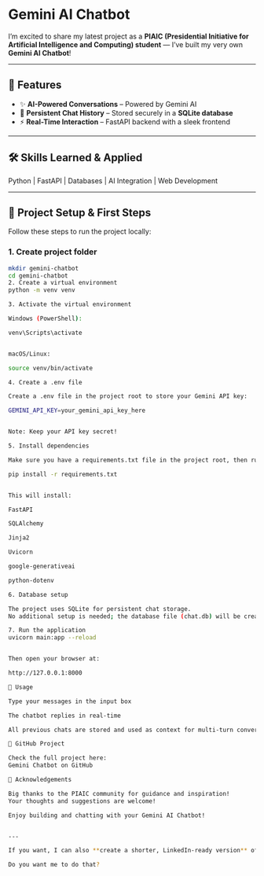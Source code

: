 # Gemini AI Chatbot

I’m excited to share my latest project as a **PIAIC (Presidential Initiative for Artificial Intelligence and Computing) student** — I’ve built my very own **Gemini AI Chatbot**!  

---

## 🌟 Features

- ✨ **AI-Powered Conversations** – Powered by Gemini AI  
- 💾 **Persistent Chat History** – Stored securely in a **SQLite database**  
- ⚡ **Real-Time Interaction** – FastAPI backend with a sleek frontend  

---

## 🛠 Skills Learned & Applied

Python | FastAPI | Databases | AI Integration | Web Development  

---

## 📂 Project Setup & First Steps

Follow these steps to run the project locally:

### 1. Create project folder
```bash
mkdir gemini-chatbot
cd gemini-chatbot
2. Create a virtual environment
python -m venv venv

3. Activate the virtual environment

Windows (PowerShell):

venv\Scripts\activate


macOS/Linux:

source venv/bin/activate

4. Create a .env file

Create a .env file in the project root to store your Gemini API key:

GEMINI_API_KEY=your_gemini_api_key_here


Note: Keep your API key secret!

5. Install dependencies

Make sure you have a requirements.txt file in the project root, then run:

pip install -r requirements.txt


This will install:

FastAPI

SQLAlchemy

Jinja2

Uvicorn

google-generativeai

python-dotenv

6. Database setup

The project uses SQLite for persistent chat storage.
No additional setup is needed; the database file (chat.db) will be created automatically in the project folder.

7. Run the application
uvicorn main:app --reload


Then open your browser at:

http://127.0.0.1:8000

💬 Usage

Type your messages in the input box

The chatbot replies in real-time

All previous chats are stored and used as context for multi-turn conversation

📂 GitHub Project

Check the full project here:
Gemini Chatbot on GitHub

🙏 Acknowledgements

Big thanks to the PIAIC community for guidance and inspiration!
Your thoughts and suggestions are welcome!

Enjoy building and chatting with your Gemini AI Chatbot!


---

If you want, I can also **create a shorter, LinkedIn-ready version** of this README that’s more like a post to share your project, keeping the GitHub link and tags.  

Do you want me to do that?
